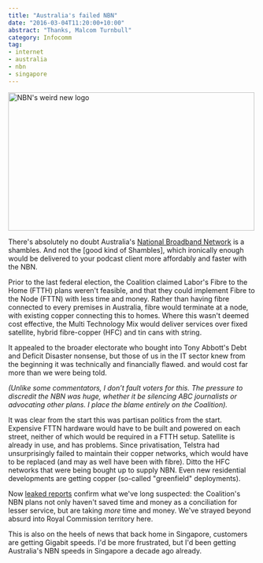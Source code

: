 ```yaml
---
title: "Australia's failed NBN"
date: "2016-03-04T11:20:00+10:00"
abstract: "Thanks, Malcom Turnbull"
category: Infocomm
tag:
- internet
- australia
- nbn
- singapore
---
```

<p><img src="https://rubenerd.com/files/2016/nbn.jpg" srcset="https://rubenerd.com/files/2016/nbn.jpg 1x, https://rubenerd.com/files/2016/nbn@2x.jpg 2x" alt="NBN's weird new logo" style="width:500px; height:281px" /></p>

There's absolutely no doubt Australia's [National Broadband Network] is a shambles. And not the [good kind of Shambles], which ironically enough would be delivered to your podcast client more affordably and faster with the NBN.

Prior to the last federal election, the Coalition claimed Labor's Fibre to the Home (FTTH) plans weren't feasible, and that they could implement Fibre to the Node (FTTN) with less time and money. Rather than having fibre connected to every premises in Australia, fibre would terminate at a node, with existing copper connecting this to homes. Where this wasn't deemed cost effective, the Multi Technology Mix would deliver services over fixed satellite, hybrid fibre-copper (HFC) and tin cans with string.

It appealed to the broader electorate who bought into Tony Abbott's Debt and Deficit Disaster nonsense, but those of us in the IT sector knew from the beginning it was technically and financially flawed. and would cost far more than we were being told.

<p style="font-style:italic">(Unlike some commentators, I don’t fault voters for this. The pressure to discredit the NBN was huge, whether it be silencing ABC journalists or advocating other plans. I place the blame entirely on the Coalition).</p>

It was clear from the start this was partisan politics from the start. Expensive FTTN hardware would have to be built and powered on each street, neither of which would be required in a FTTH setup. Satellite is already in use, and has problems. Since privatisation, Telstra had unsurprisingly failed to maintain their copper networks, which would have to be replaced (and may as well have been with fibre). Ditto the HFC networks that were being bought up to supply NBN. Even new residential developments are getting copper (so-called "greenfield" deployments).

Now [leaked reports] confirm what we've long suspected: the Coalition's NBN plans not only haven't saved time and money as a conciliation for lesser service, but are taking *more* time and money. We've strayed beyond absurd into Royal Commission territory here.

This is also on the heels of news that back home in Singapore, customers are getting Gigabit speeds. I'd be more frustrated, but I'd been getting Australia's NBN speeds in Singapore a decade ago already.

[National Broadband Network]: https://www.nbnco.com.au/
[the good kind of Shambles]: http://onsug.com/archives/category/shambles
[leaked reports]: http://www.theguardian.com/australia-news/2016/feb/29/communications-minister-denies-national-broadband-network-in-crisis

